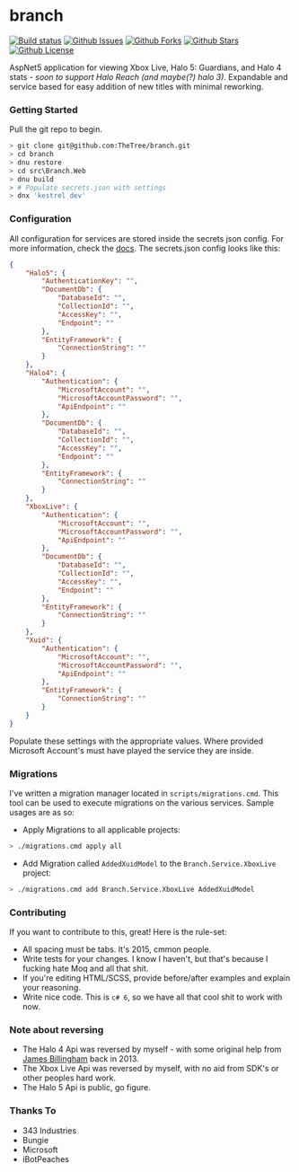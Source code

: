 branch
===
[![Build status](https://img.shields.io/appveyor/ci/0xdeafcafe/branch.svg?style=flat-square&label=windows%20build)](https://ci.appveyor.com/project/0xdeafcafe/branch/branch/vnext) [![Github Issues](https://img.shields.io/github/issues/TheTree/branch.svg?style=flat-square)](https://github.com/TheTree/branch/issues) [![Github Forks](https://img.shields.io/github/forks/TheTree/branch.svg?style=flat-square)](https://github.com/TheTree/branch/network) [![Github Stars](https://img.shields.io/github/stars/TheTree/branch.svg?style=flat-square)](https://github.com/TheTree/branch/stargazers) [![Github License](https://img.shields.io/github/license/thetree/branch.svg?style=flat-square)](https://github.com/thetree/branch/blob/vnext/LICENSE.md)


AspNet5 application for viewing Xbox Live, Halo 5: Guardians, and Halo 4 stats - *soon to support Halo Reach (and maybe(?) halo 3)*. Expandable and service based for easy addition of new titles with minimal reworking.


### Getting Started

Pull the git repo to begin.
``` bash
> git clone git@github.com:TheTree/branch.git
> cd branch
> dnu restore
> cd src\Branch.Web
> dnu build
> # Populate secrets.json with settings
> dnx 'kestrel dev'
```


### Configuration

All configuration for services are stored inside the secrets json config. For more information, check the [docs](https://github.com/aspnet/UserSecrets). The secrets.json config looks like this:
``` json
{
	"Halo5": {
		"AuthenticationKey": "",
		"DocumentDb": {
			"DatabaseId": "",
			"CollectionId": "",
			"AccessKey": "",
			"Endpoint": ""
		},
		"EntityFramework": {
			"ConnectionString": ""
		}
	},
	"Halo4": {
		"Authentication": {
			"MicrosoftAccount": "",
			"MicrosoftAccountPassword": "",
			"ApiEndpoint": ""
		},
		"DocumentDb": {
			"DatabaseId": "",
			"CollectionId": "",
			"AccessKey": "",
			"Endpoint": ""
		},
		"EntityFramework": {
			"ConnectionString": ""
		}
	},
	"XboxLive": {
		"Authentication": {
			"MicrosoftAccount": "",
			"MicrosoftAccountPassword": "",
			"ApiEndpoint": ""
		},
		"DocumentDb": {
			"DatabaseId": "",
			"CollectionId": "",
			"AccessKey": "",
			"Endpoint": ""
		},
		"EntityFramework": {
			"ConnectionString": ""
		}
	},
	"Xuid": {
		"Authentication": {
			"MicrosoftAccount": "",
			"MicrosoftAccountPassword": "",
			"ApiEndpoint": ""
		},
		"EntityFramework": {
			"ConnectionString": ""
		}
	}
}
```

Populate these settings with the appropriate values. Where provided Microsoft Account's must have played the service they are inside.

### Migrations

I've written a migration manager located in `scripts/migrations.cmd`. This tool can be used to execute migrations on the various services. Sample usages are as so:

- Apply Migrations to all applicable projects:
``` bash
> ./migrations.cmd apply all
```

- Add Migration called `AddedXuidModel` to the `Branch.Service.XboxLive` project:
``` bash
> ./migrations.cmd add Branch.Service.XboxLive AddedXuidModel
```


### Contributing

If you want to contribute to this, great! Here is the rule-set:
- All spacing must be tabs. It's 2015, cmmon people.
- Write tests for your changes. I know I haven't, but that's because I fucking hate Moq and all that shit.
- If you're editing HTML/SCSS, provide before/after examples and explain your reasoning.
- Write nice code. This is `c# 6`, so we have all that cool shit to work with now.


### Note about reversing

- The Halo 4 Api was reversed by myself - with some original help from [James Billingham](http://twitter.com/billinghamj) back in 2013.
- The Xbox Live Api was reversed by myself, with no aid from SDK's or other peoples hard work.
- The Halo 5 Api is public, go figure.


### Thanks To

- 343 Industries
- Bungie
- Microsoft
- iBotPeaches
